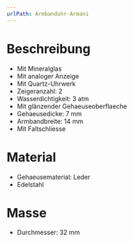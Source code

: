 ```yaml
---
urlPath: Armbanduhr-Armani
---
```


# Beschreibung

- Mit Mineralglas
- Mit analoger Anzeige
- Mit Quartz-Uhrwerk
- Zeigeranzahl: 2
- Wasserdichtigkeit: 3 atm
- Mit glänzender Gehaeuseoberflaeche
- Gehaeusedicke: 7 mm
- Armbandbreite: 14 mm
- Mit Faltschliesse

# Material

- Gehaeusematerial: Leder
- Edelstahl

# Masse

- Durchmesser: 32 mm
